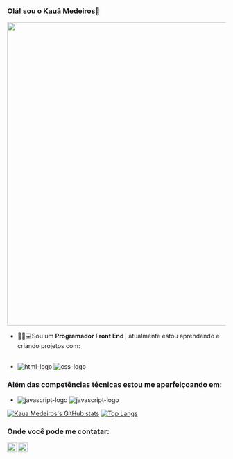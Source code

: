 ### Olá! sou o Kauã Medeiros👋

<img width="700px" src="https://media-exp1.licdn.com/dms/image/C4E16AQH6ZLMsxqSESA/profile-displaybackgroundimage-shrink_200_800/0/1656968882199?e=1662595200&v=beta&t=086z1HoIa0UQ7SyuUTu6N7C6S23s9y8tOr7IUX4qBCs"/>

- 👨‍💻💻Sou um <b> Programador Front End </b> , atualmente estou aprendendo e criando projetos com: <br><br>

 - <img src="https://img.shields.io/badge/HTML5-E34F26?style=for-the-badge&logo=html5&logoColor=white" alt="html-logo"/> <img src="https://img.shields.io/badge/CSS3-1572B6?style=for-the-badge&logo=css3&logoColor=white" alt="css-logo"/>
  
### Além das competências técnicas estou me aperfeiçoando em:

- <img src="https://img.shields.io/badge/JavaScript-323330?style=for-the-badge&logo=javascript&logoColor=F7DF1E" alt="javascript-logo"/> <img src="https://img.shields.io/badge/React-20232A?style=for-the-badge&logo=react&logoColor=61DAFB" alt="javascript-logo"/>

 [![Kaua Medeiros's GitHub stats](https://github-readme-stats.vercel.app/api?username=kauamath)](https://github.com/anuraghazra/github-readme-stats)   [![Top Langs](https://github-readme-stats.vercel.app/api/top-langs/?username=kauamath)](https://github.com/anuraghazra/github-readme-stats)

### Onde você pode me contatar:

<p>
<a href="https://www.instagram.com/k.matheus/">
<img align="left" alt="icone do instagram uma camera dentro de um quadrado" width="22px" src="https://cdn.jsdelivr.net/npm/simple-icons@v3/icons/instagram.svg" />
</a>
<a href="https://www.linkedin.com/in/kauã-medeiros-dev/">
<img align="left" alt="LinkedIn" width="22px" src="https://cdn.jsdelivr.net/npm/simple-icons@v3/icons/linkedin.svg" />
</a>
</p>
<br />
<br />
